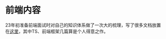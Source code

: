 # 前端内容

23年初准备前端面试时对自己的知识体系做了一次大的梳理，写了很多文档放置在[这里](https://cv.everseenflash.com/)，其中TS、前端框架几篇算是个人得意之作。
